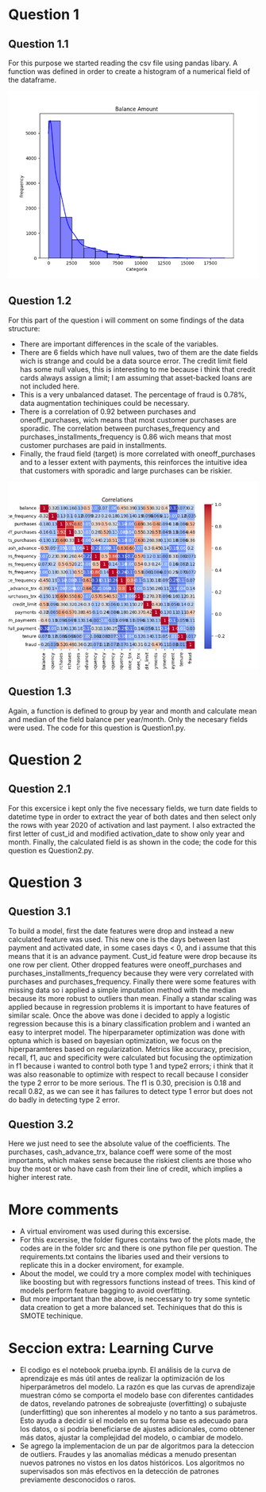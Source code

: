 # Question 1
## Question 1.1
For this purpose we started reading the csv file using pandas libary. A function was defined in order to create a histogram of a numerical field of the dataframe.

![Balance Histogram](figures/balance_hist.png)
## Question 1.2
For this part of the question i will comment on some findings of the data structure:
- There are important differences in the scale of the variables.
- There are 6 fields which have null values, two of them are the date fields wich is strange and could be a data source error. The credit limit field has some null values, this is interesting to me because i think that credit cards always assign a limit; I am assuming that asset-backed loans are not included here.
- This is a very unbalanced dataset. The percentage of fraud is 0.78%, data augmentation techiniques could be necessary.
- There is a correlation of 0.92 between purchases and oneoff_purchases, wich means that most customer purchases are sporadic. The correlation between purchases_frequency and purchases_installments_frequency is 0.86 wich means that most customer purchases are paid in installments.
- Finally, the fraud field (target) is more correlated with oneoff_purchases and to a lesser extent with payments, this reinforces the intuitive idea that customers with sporadic and large purchases can be riskier.

![Balance Histogram](figures/correlation_map.png)
## Question 1.3
Again, a function is defined to group by year and month and calculate mean and median of the field balance per year/month. Only the necesary fields were used. The code for this question is Question1.py.

# Question 2
## Question 2.1
For this excersice i kept only the five necessary fields, we turn date fields to datetime type in order to extract the year of both dates and then select only the rows with year 2020 of activation and last payment. I also extracted the first letter of cust_id and modified activation_date to show only year and month. Finally, the calculated field is as shown in the code; the code for this question es Question2.py.

# Question 3
## Question 3.1
To build a model, first the date features were drop and instead a new calculated feature was used. This new one is the days between last payment and activated date, in some cases days < 0, and i assume that this means that it is an advance payment. Cust_id feature were drop because its one row per client. Other dropped features were oneoff_purchases and purchases_installments_frequency because they were very correlated with purchases and purchases_frequency. Finally there were some features with missing data so i applied a simple imputation method with the median because its more robust to outliers than mean. Finally a standar scaling was applied because in regression problems it is important to have features of similar scale.
Once the above was done i decided to apply a logistic regression because this is a binary classification problem and i wanted an easy to interpret model. The hiperparameter optimization was done with optuna which is based on bayesian optimization, we focus on the hiperparamteres based on regularization. Metrics like accuracy, precision, recall, f1, auc and specificity were calculated but focusing the optimization in f1 because i wanted to control both type 1 and type2 errors; i think that it was also reasonable to optimize with respect to recall because I consider the type 2 error to be more serious. The f1 is 0.30, precision is 0.18 and recall 0.82, as we can see it has failures to detect type 1 error but does not do badly in detecting type 2 error.
## Question 3.2
Here we just need to see the absolute value of the coefficients. The purchases, cash_advance_trx, balance coeff were some of the most importants, which makes sense because the riskiest clients are those who buy the most or who have cash from their line of credit, which implies a higher interest rate.

# More comments
- A virtual enviroment was used during this excersise.
- For this excersise, the folder figures contains two of the plots made, the codes are in the folder src and there is one python file per question. The requirements.txt contains the libaries used and their versions to replicate this in a docker enviroment, for example.
- About the model, we could try a more complex model with techiniques like boosting but with regressors functions instead of trees. This kind of models perform feature bagging to avoid overfitting.
- But more important than the above, is neccessary to try some syntetic data creation to get a more balanced set. Techiniques that do this is SMOTE techinique.

# Seccion extra: Learning Curve
- El codigo es el notebook prueba.ipynb. El análisis de la curva de aprendizaje es más útil antes de realizar la optimización de los hiperparámetros del modelo. La razón es que las curvas de aprendizaje muestran cómo se comporta el modelo base con diferentes cantidades de datos, revelando patrones de sobreajuste (overfitting) o subajuste (underfitting) que son inherentes al modelo y no tanto a sus parámetros. Esto ayuda a decidir si el modelo en su forma base es adecuado para los datos, o si podría beneficiarse de ajustes adicionales, como obtener más datos, ajustar la complejidad del modelo, o cambiar de modelo.
- Se agrego la implementacion de un par de algoritmos para la deteccion de outliers. Fraudes y las anomalías médicas a menudo presentan nuevos patrones no vistos en los datos históricos.
Los algoritmos no supervisados son más efectivos en la detección de patrones previamente desconocidos o raros.